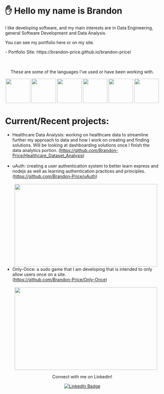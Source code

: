 <div>
  <div>
    <h1>
        ✋ Hello my name is Brandon 
    </h1>
    <p>I like developing software, and my main interests are in Data Engineering, general Software Development and Data Analysis.</p>
    <p>You can see my portfolio here or on my site.</p>
      - Portfolio Site: https://brandon-price.github.io/brandon-price/ <br><br>
  </div>
  <br>
  <div align=center>
    <p>These are some of the languages I've used or have been working with.</p>
    <img style='height: 80px; width: 80px' src='https://media2.giphy.com/media/v1.Y2lkPTc5MGI3NjExbnFub3RqaWZ3a2JlNGpvbTVyNnd0dXlwbmptN3J1NGQ5ejAzM2g3dyZlcD12MV9pbnRlcm5hbF9naWZfYnlfaWQmY3Q9cw/kdFc8fubgS31b8DsVu/giphy.webp'/>
    <img style='height: 80px; width: 80px' src='https://media1.giphy.com/media/eNAsjO55tPbgaor7ma/200w.webp'/>
    <img style='height: 80px; width: 80px' src='https://media1.giphy.com/media/ln7z2eWriiQAllfVcn/200w.webp'/>
    <img style='height: 80px; width: 80px' src='https://media1.giphy.com/media/XAxylRMCdpbEWUAvr8/200w.webp'/>
    <img style='height: 80px; width: 80px' src='https://media0.giphy.com/media/fsEaZldNC8A1PJ3mwp/200w.webp'/>
    <img style='height: 80px; width: 80px' src='https://media3.giphy.com/media/v1.Y2lkPTc5MGI3NjExdHRxdW5lZzVmbWFlemxjMWFneHc1ZDVhZmR1YmNvajJ3bG15b3prZyZlcD12MV9pbnRlcm5hbF9naWZfYnlfaWQmY3Q9cw/LMt9638dO8dftAjtco/giphy.webp'/> <br>
  </div>
</div>

# Current/Recent projects:
  - Healthcare Data Analysis: working on healthcare data to streamline further my approach to data and how I work on creating and finding solutions. Will be looking at dashboarding solutions once I finish the data analytics portion.
    (https://github.com/Brandon-Price/Healthcare_Dataset_Analysis)<br><br>
  - uAuth: creating a user authentication system to better learn express and nodejs as well as learning authentication practices and principles. <br>
    (https://github.com/Brandon-Price/uAuth)<br><br>
    <div align='center'>
      <img style='height: 270px; width: 466.6px;' src='https://brandon-price.github.io/brandon-price/assets/project3/Sign in.png'>
    </div>
  - Only-Once: a sudo game that I am developing that is intended to only allow users once on a site.<br>
    (https://github.com/Brandon-Price/Only-Once)<br><br>
    <div align='center'>
      <img style='height: 270px; width: 466.6px;' src='https://brandon-price.github.io/brandon-price/assets/project4/Only-once.png'>
    </div>

<div align='center'>
    <p>Connect with me on Linkedin!</p>
      <a href='https://linkedin.com/in/brandonprice-' target='_blank'>
        <img src="https://img.shields.io/badge/LinkedIn-blue?style=for-the-badge&logo=linkedin&logoColor=white" alt="LinkedIn Badge"/>
      </a>
</div>
